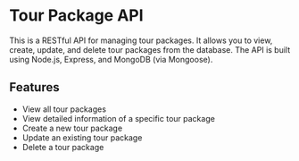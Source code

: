 # Tour Package API

This is a RESTful API for managing tour packages. It allows you to view, create, update, and delete tour packages from the database. The API is built using Node.js, Express, and MongoDB (via Mongoose).

## Features

- View all tour packages
- View detailed information of a specific tour package
- Create a new tour package
- Update an existing tour package
- Delete a tour package

